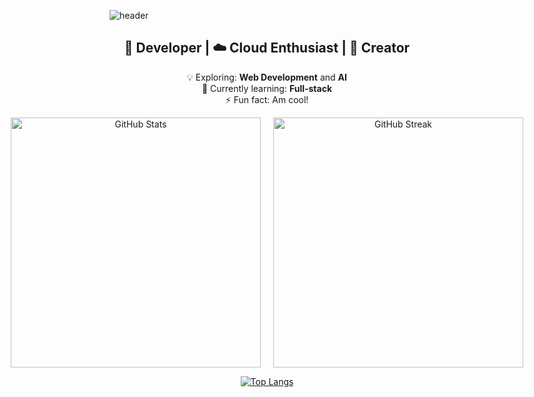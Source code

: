 <!-- 🎨 Custom Visual Header -->
![header](https://capsule-render.vercel.app/api?type=waving&color=0:00C9FF,100:92FE9D&height=250&section=header&text=I'm+Eyuel&fontSize=40&fontColor=ffffff&fontAlignY=35)

<!-- ✨ Intro Section -->
<h2 align="center">🚀 Developer | ☁️ Cloud Enthusiast | 🎨 Creator</h2>

<p align="center">
  💡 Exploring: <b>Web Development</b> and <b>AI</b><br>
  🌱 Currently learning: <b>Full-stack</b><br>
  ⚡ Fun fact: Am cool!
</p>

<p align="center" style="display: flex; justify-content: center; gap: 20px;">
  <img src="https://github-readme-stats.vercel.app/api?username=joelorbit&theme=midnight-purple&show_icons=true" alt="GitHub Stats" width="400"/>
  <img src="https://streak-stats.demolab.com?user=joelorbit&theme=aura-dark&border_radius=70" alt="GitHub Streak" width="400"/>
</p>

<p align="center">
  <a href="https://github.com/joelorbit/github-readme-stats">
    <img src="https://github-readme-stats.vercel.app/api/top-langs/?username=joelorbit&layout=donut-vertical" alt="Top Langs" />
  </a>
</p>


